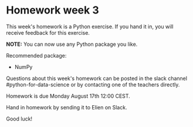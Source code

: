 # Homework week 3

This week's homework is a Python exercise. If you hand it in, you will receive feedback for this exercise.

**NOTE:** You can now use any Python package you like.

Recommended package:

- NumPy

Questions about this week's homework can be posted in the slack channel #python-for-data-science or by contacting one of the teachers directly.

Homework is due Monday August 17th 12:00 CEST.

Hand in homework by sending it to Elien on Slack.

Good luck!